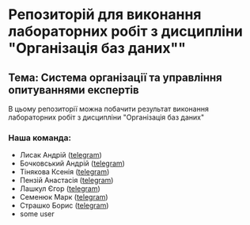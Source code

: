 
# Репозиторій для виконання лабораторних робіт з дисципліни "Організація баз даних""

## Тема: Система організації та управління опитуваннями експертів

В цьому репозиторії можна побачити результат виконання лабораторних робіт з дисципліни "Організація баз даних"

### Наша команда:
* Лисак Андрій ([telegram](https://t.me/goodvice))
* Бочковський Андрій ([telegram](https://t.me/iceonice))
* Тінякова Ксенія ([telegram](https://t.me/itskseniiiia))
* Пензій Анастасія ([telegram](https://t.me/diskejisn))
* Лашкул Єгор ([telegram](https://t.me/legorkay))
* Семенюк Марк ([telegram](https://t.me/roosevelt_valor))
* Страшко Борис ([telegram](https://t.me/boogee322))
* some user